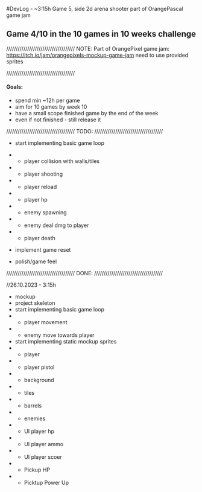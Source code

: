 #DevLog - ~3:15h
Game 5, side 2d arena shooter part of OrangePascal game jam

## Game 4/10 in the 10 games in 10 weeks challenge
////////////////////////////////////
              NOTE:
Part of OrangePixel game jam: https://itch.io/jam/orangepixels-mockup-game-jam
need to use provided sprites

////////////////////////////////////
#### Goals:
- spend min ~12h per game
- aim for 10 games by week 10 
- have a small scope finished game by the end of the week
- even if not finished - still release it

////////////////////////////////////
              TODO:
////////////////////////////////////
- start implementing basic game loop
- - player collision with walls/tiles
- - player shooting
- - player reload
- - player hp
- - enemy spawning
- - enemy deal dmg to player
- - player death

- implement game reset

- polish/game feel

////////////////////////////////////
              DONE:
////////////////////////////////////

//26.10.2023 - 3:15h
- mockup
- project skeleton
- start implementing basic game loop
- - player movement
- - enemy move towards player
- start implementing static mockup sprites
- - player
- - player pistol
- - background
- - tiles
- - barrels
- - enemies
- - UI player hp
- - UI player ammo
- - UI player scoer
- - Pickup HP
- - Picktup Power Up
